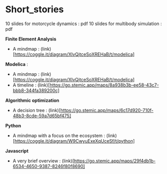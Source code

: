 # Short_stories

10 slides for motorcycle dynamics : pdf
10 slides for multibody simulation : pdf

**Finite Element Analysis**
* A mindmap : (link)[https://coggle.it/diagram/XlvQjtceSoXREHaB/t/modelica]

**Modelica** : 
* A mindmap : (link)[https://coggle.it/diagram/XlvQjtceSoXREHaB/t/modelica]
* A timeline : (link)[https://go.stemic.app/maps/8a938b3b-ee58-43c7-bbb8-344fa389200c] 

**Algorithmic optimization**
* A decision tree  : (link)[https://go.stemic.app/maps/6c17d920-710f-48b3-8cde-59a7d65bf475]

**Python**
* A mindmap with a focus on the ecosystem : (link)[https://coggle.it/diagram/W9CwyuExeXqUceSf/t/python]

**Javascript**
* A very brief overview : (link)[https://go.stemic.app/maps/29f4db1b-6534-4650-9387-8246f80f8690]
